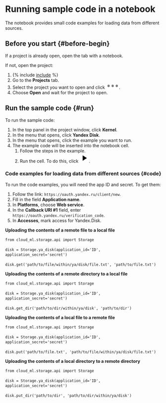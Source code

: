 # Running sample code in a notebook

The notebook provides small code examples for loading data from different sources.

## Before you start {#before-begin}

If a project is already open, open the tab with a notebook.

If not, open the project:

1. {% include [include](../../../_includes/datasphere/first-step.md) %}
1. Go to the **Projects** tab.
1. Select the project you want to open and click ![image](../../../_assets/datalens/horizontal-ellipsis.svg).
1. Choose **Open** and wait for the project to open.

## Run the sample code {#run}

To run the sample code:

1. In the top panel in the project window, click **Kernel**.
1. In the menu that opens, click **Yandex Disk**.
1. In the menu that opens, click the example you want to run.
1. The example code will be inserted into the notebook cell.
    1. Follow the steps in the example.
    1. Run the cell. To do this, click ![Run](../../../_assets/datasphere/jupyterlab/run.svg).

### Code examples for loading data from different sources {#code}

To run the code examples, you will need the app ID and secret.
To get them:

1. Follow the link: `https://oauth.yandex.ru/client/new`.
1. Fill in the field **Application name**.
1. In **Platforms**, choose **Web service**.
1. In the **Callback URI #1** field, enter `https://oauth.yandex.ru/verification_code`.
1. In **Accesses**, mark access for Yandex.Disk.

**Uploading the contents of a remote file to a local file**

```
from cloud_ml.storage.api import Storage

disk = Storage.ya_disk(application_id='ID', application_secret='secret')

disk.get('path/to/file/within/ya/disk/file.txt', 'path/to/file.txt')
```

**Uploading the contents of a remote directory to a local file**

```
from cloud_ml.storage.api import Storage

disk = Storage.ya_disk(application_id='ID', application_secret='secret')

disk.get_dir('path/to/dir/within/ya/disk', 'path/to/dir')
```

**Uploading the contents of a local file to a remote file**

```
from cloud_ml.storage.api import Storage

disk = Storage.ya_disk(application_id='ID', application_secret='secret')

disk.put('path/to/file.txt', 'path/to/file/within/ya/disk/file.txt')
```

**Uploading the contents of a local directory to a remote directory**

```
from cloud_ml.storage.api import Storage

disk = Storage.ya_disk(application_id='ID', application_secret='secret')

disk.put_dir('path/to/dir', 'path/to/dir/within/ya/disk')
```

